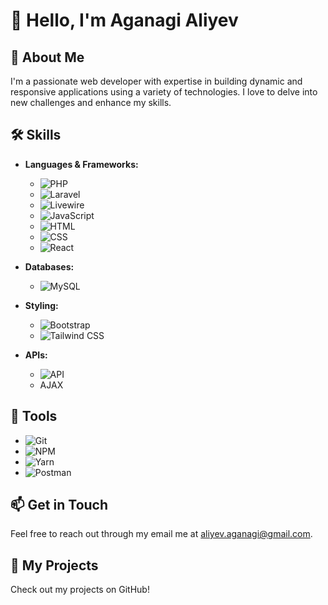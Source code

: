 # 👋 Hello, I'm Aganagi Aliyev

## 🚀 About Me
I'm a passionate web developer with expertise in building dynamic and responsive applications using a variety of technologies. I love to delve into new challenges and enhance my skills.

## 🛠️ Skills
- **Languages & Frameworks:**
  - ![PHP](https://img.shields.io/badge/PHP-777BB4?style=flat&logo=php&logoColor=white)
  - ![Laravel](https://img.shields.io/badge/Laravel-EF3E00?style=flat&logo=laravel&logoColor=white)
  - ![Livewire](https://img.shields.io/badge/Livewire-4D55B2?style=flat&logo=laravel&logoColor=white)
  - ![JavaScript](https://img.shields.io/badge/JavaScript-F7DF1E?style=flat&logo=javascript&logoColor=black)
  - ![HTML](https://img.shields.io/badge/HTML-E34F26?style=flat&logo=html5&logoColor=white)
  - ![CSS](https://img.shields.io/badge/CSS-1572B6?style=flat&logo=css3&logoColor=white)
  - ![React](https://img.shields.io/badge/React-61DAFB?style=flat&logo=react&logoColor=black)
  
- **Databases:**
  - ![MySQL](https://img.shields.io/badge/MySQL-4479A1?style=flat&logo=mysql&logoColor=white)

- **Styling:**
  - ![Bootstrap](https://img.shields.io/badge/Bootstrap-563D7C?style=flat&logo=bootstrap&logoColor=white)
  - ![Tailwind CSS](https://img.shields.io/badge/TailwindCSS-38B2AC?style=flat&logo=tailwind-css&logoColor=white)

- **APIs:**
  - ![API](https://img.shields.io/badge/API-FF5B00?style=flat&logo=api&logoColor=white)
  - AJAX

## 🧰 Tools
- ![Git](https://img.shields.io/badge/Git-F05032?style=flat&logo=git&logoColor=white)
- ![NPM](https://img.shields.io/badge/NPM-CB3837?style=flat&logo=npm&logoColor=white)
- ![Yarn](https://img.shields.io/badge/Yarn-2C8EBB?style=flat&logo=yarn&logoColor=white)
- ![Postman](https://img.shields.io/badge/Postman-FF6C37?style=flat&logo=postman&logoColor=white)

## 📫 Get in Touch
Feel free to reach out through my email me at aliyev.aganagi@gmail.com.

## 🔗 My Projects
Check out my projects on GitHub!


